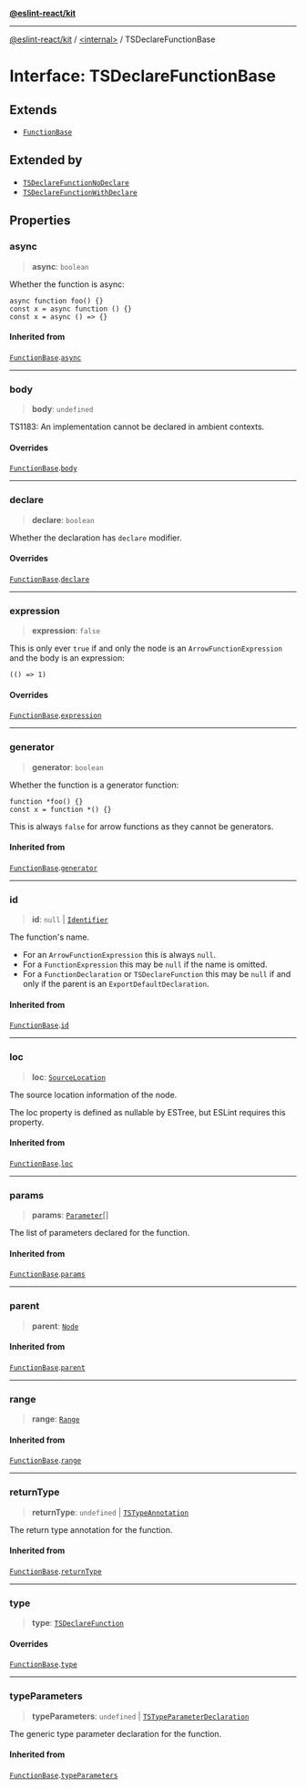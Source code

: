 [**@eslint-react/kit**](../../README.md)

***

[@eslint-react/kit](../../README.md) / [\<internal\>](../README.md) / TSDeclareFunctionBase

# Interface: TSDeclareFunctionBase

## Extends

- [`FunctionBase`](FunctionBase.md)

## Extended by

- [`TSDeclareFunctionNoDeclare`](TSDeclareFunctionNoDeclare.md)
- [`TSDeclareFunctionWithDeclare`](TSDeclareFunctionWithDeclare.md)

## Properties

### async

> **async**: `boolean`

Whether the function is async:
```
async function foo() {}
const x = async function () {}
const x = async () => {}
```

#### Inherited from

[`FunctionBase`](FunctionBase.md).[`async`](FunctionBase.md#async)

***

### body

> **body**: `undefined`

TS1183: An implementation cannot be declared in ambient contexts.

#### Overrides

[`FunctionBase`](FunctionBase.md).[`body`](FunctionBase.md#body)

***

### declare

> **declare**: `boolean`

Whether the declaration has `declare` modifier.

#### Overrides

[`FunctionBase`](FunctionBase.md).[`declare`](FunctionBase.md#declare)

***

### expression

> **expression**: `false`

This is only ever `true` if and only the node is an `ArrowFunctionExpression` and the body
is an expression:
```
(() => 1)
```

#### Overrides

[`FunctionBase`](FunctionBase.md).[`expression`](FunctionBase.md#expression)

***

### generator

> **generator**: `boolean`

Whether the function is a generator function:
```
function *foo() {}
const x = function *() {}
```
This is always `false` for arrow functions as they cannot be generators.

#### Inherited from

[`FunctionBase`](FunctionBase.md).[`generator`](FunctionBase.md#generator)

***

### id

> **id**: `null` \| [`Identifier`](Identifier.md)

The function's name.
- For an `ArrowFunctionExpression` this is always `null`.
- For a `FunctionExpression` this may be `null` if the name is omitted.
- For a `FunctionDeclaration` or `TSDeclareFunction` this may be `null` if
  and only if the parent is an `ExportDefaultDeclaration`.

#### Inherited from

[`FunctionBase`](FunctionBase.md).[`id`](FunctionBase.md#id)

***

### loc

> **loc**: [`SourceLocation`](SourceLocation.md)

The source location information of the node.

The loc property is defined as nullable by ESTree, but ESLint requires this property.

#### Inherited from

[`FunctionBase`](FunctionBase.md).[`loc`](FunctionBase.md#loc)

***

### params

> **params**: [`Parameter`](../type-aliases/Parameter.md)[]

The list of parameters declared for the function.

#### Inherited from

[`FunctionBase`](FunctionBase.md).[`params`](FunctionBase.md#params)

***

### parent

> **parent**: [`Node`](../type-aliases/Node.md)

#### Inherited from

[`FunctionBase`](FunctionBase.md).[`parent`](FunctionBase.md#parent)

***

### range

> **range**: [`Range`](../type-aliases/Range.md)

#### Inherited from

[`FunctionBase`](FunctionBase.md).[`range`](FunctionBase.md#range)

***

### returnType

> **returnType**: `undefined` \| [`TSTypeAnnotation`](TSTypeAnnotation.md)

The return type annotation for the function.

#### Inherited from

[`FunctionBase`](FunctionBase.md).[`returnType`](FunctionBase.md#returntype)

***

### type

> **type**: [`TSDeclareFunction`](../enumerations/AST_NODE_TYPES.md#tsdeclarefunction)

#### Overrides

[`FunctionBase`](FunctionBase.md).[`type`](FunctionBase.md#type)

***

### typeParameters

> **typeParameters**: `undefined` \| [`TSTypeParameterDeclaration`](TSTypeParameterDeclaration.md)

The generic type parameter declaration for the function.

#### Inherited from

[`FunctionBase`](FunctionBase.md).[`typeParameters`](FunctionBase.md#typeparameters)
